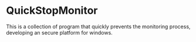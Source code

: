 # QuickStopMonitor
This is a collection of program that quickly prevents the monitoring process, developing an secure platform for windows.
